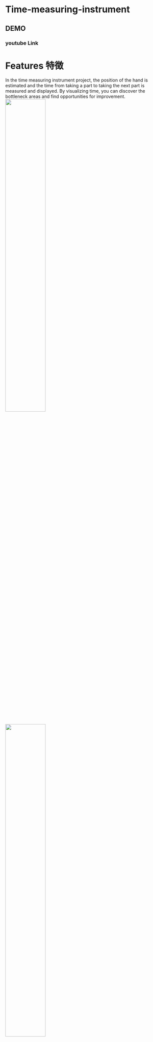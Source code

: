 # Time-measuring-instrument
## DEMO

### youtube Link

# Features 特徴
In the time measuring instrument project, the position of the hand is estimated and the time from taking a part to taking the next part is measured and displayed. By visualizing time, you can discover the bottleneck areas and find opportunities for improvement.
<img src="https://i.gyazo.com/4fbadf16b230abd6e81138c46a153981.jpg" width=50%>
<img src="https://i.gyazo.com/69ed50192bc7492e679caf857067161f.jpg" width=50%>

The training model can be detected by replacing it with a model created by yourself. It detects that the hand has entered the area prepared in advance and sends the detection by MQTT to node-red to visualize it.
### Prerequisites
It is assumed that node-red is pre-installed. If you do not have it installed, you can install it from the Software Center.
# Story
We will work to reduce assembly time and production costs, but dedicated software is expensive and will not reach the people who need it. The purpose of this project is to contribute to many industries including manufacturing with the power of AI by providing an open source solution using cheap and high-speed AI edge devices with NVIDIA Jetson Nano.

# Requirement

 - NVIDIA Jetson device (veirfied on Jetson Nano Developer Kit)
 - Logcool 270 (USB Camera) <br> https://www.amazon.com/Logitech-C270-720pixels-Black-webcam/dp/B01BGBJ8Y0/ref=sr_1_3?dchild=1&keywords=C270&qid=1605453031&sr=8-3

# Installation
Clone github and install the required libraries.
```
$ git clone https://github.com/Toshiki0324/Time-measuring-instrument.git
$ cd Time-measuring-instrument.git
$ sudo bash install-tf-v45.sh
```

# How to use
```
$ cd src
$ python3 time_measuring.py -l='label.txt' -m='frozen_inference_graph.pb' --host <your IP address> --t test
```

## How to know the IP address
 Check the IP address of JETSON NANO before starting it.
eth0 is a wired LAN adapter, wlan0 is a wireless LAN adapter
 
```
ifconfig
```
<img src="https://i.gyazo.com/b4d2200608dfc419d47d61213d49ec68.png" width=50%>

All you have to do to configure the mqtt in node is enter the IP address you looked up.


systemctl status mosquitto

## How to set MQTT of Node-red
After starting Node-red, start the browser and access the following address
```
http://localhost:1880
```
Use mqtt in node, with drag-and-drop add.

<img src="https://i.gyazo.com/c80d381ef86ee0669d4ef6b9462f7634.png" width=10%>

For the settings in the mqtt in node, enter the IP address and Topic you checked.

<img src="https://i.gyazo.com/706e7ec74752cb73ff78f73cfb44f39a.png" width=30%>

<img src="https://i.gyazo.com/40df2e4a05a4e673818247484eb8931d.png" width=30%>



 
